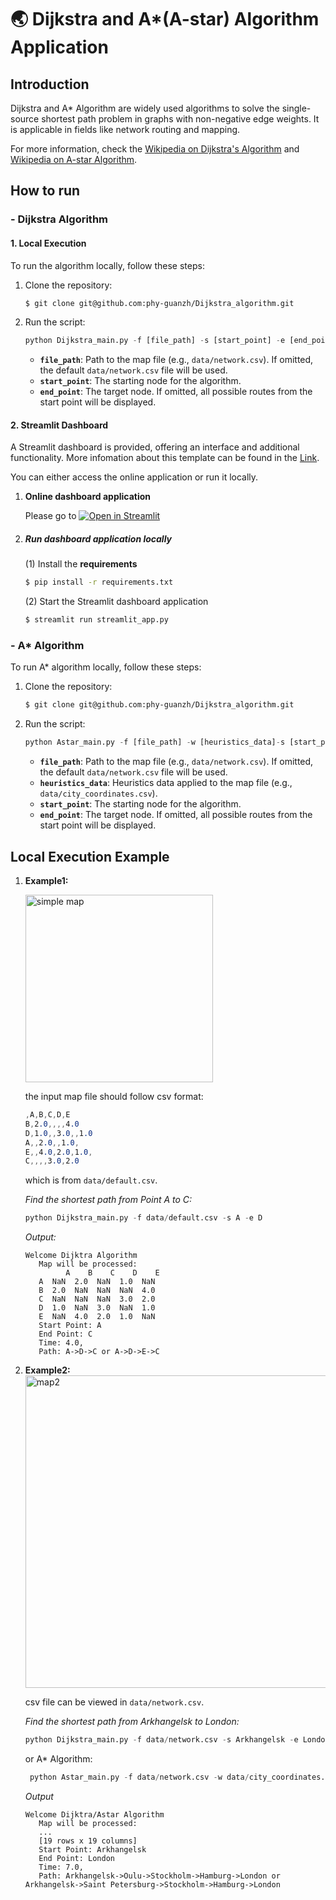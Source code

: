 # 🌏 Dijkstra and A*(A-star) Algorithm Application

## Introduction
Dijkstra and A* Algorithm are  widely used algorithms to solve the single-source shortest path problem in graphs with non-negative edge weights. It is applicable in fields like network routing and mapping.

For more information, check the [Wikipedia on Dijkstra's Algorithm](https://en.wikipedia.org/wiki/Dijkstra%27s_algorithm) 
and [Wikipedia on A-star Algorithm](https://en.wikipedia.org/wiki/A*_search_algorithm).

## How to run

### - Dijkstra Algorithm 

#### 1. Local Execution

To run the algorithm locally, follow these steps:

1. Clone the repository:
   ```bash
   $ git clone git@github.com:phy-guanzh/Dijkstra_algorithm.git
   ```
2. Run the script:
    ```python
   python Dijkstra_main.py -f [file_path] -s [start_point] -e [end_point]
   ```
   
   - **`file_path`**: Path to the map file (e.g., `data/network.csv`). If omitted, the default `data/network.csv` file will be used.
   - **`start_point`**: The starting node for the algorithm.
   - **`end_point`**: The target node. If omitted, all possible routes from the start point will be displayed.
   

#### 2. Streamlit Dashboard

A Streamlit dashboard is provided, offering an interface and additional functionality. More infomation about this template can be found in the [Link](https://github.com/streamlit/gdp-dashboard-template).  

You can either access the online application or run it locally.

1. **Online dashboard application**

   Please go to [![Open in Streamlit](https://static.streamlit.io/badges/streamlit_badge_black_white.svg)](https://dashboard-dijkstra-zhe.streamlit.app/)

2. ##### Run dashboard application locally

   (1) Install the **requirements**

   ```bash
   $ pip install -r requirements.txt
   ```

   (2) Start the Streamlit dashboard application

   ```bash
   $ streamlit run streamlit_app.py
   ```

### - A* Algorithm 

To run A* algorithm locally, follow these steps:

1. Clone the repository:
   ```bash
   $ git clone git@github.com:phy-guanzh/Dijkstra_algorithm.git
   ```
2. Run the script:
    ```python
   python Astar_main.py -f [file_path] -w [heuristics_data]-s [start_point] -e [end_point]
   ```
   
   - **`file_path`**: Path to the map file (e.g., `data/network.csv`). If omitted, the default `data/network.csv` file will be used.
   - **`heuristics_data`**: Heuristics data applied to the map file (e.g., `data/city_coordinates.csv`). 
   - **`start_point`**: The starting node for the algorithm.
   - **`end_point`**: The target node. If omitted, all possible routes from the start point will be displayed.
   
## Local Execution Example

   1. **Example1:** <br>
   
      <img src="plots/Default_map1.png" alt="simple map" width="300">
   
      the input map file should follow csv format:  <br>

      ```css
      ,A,B,C,D,E
      B,2.0,,,,4.0
      D,1.0,,3.0,,1.0
      A,,2.0,,1.0,
      E,,4.0,2.0,1.0,
      C,,,,3.0,2.0
      ```
      which is from `data/default.csv`. <br>
   
      *Find the shortest path from Point A to C:*
      ```python
      python Dijkstra_main.py -f data/default.csv -s A -e D
      ```
        
      *Output:*
      ```
      Welcome Dijktra Algorithm
         Map will be processed: 
               A    B    C    D    E
         A  NaN  2.0  NaN  1.0  NaN
         B  2.0  NaN  NaN  NaN  4.0
         C  NaN  NaN  NaN  3.0  2.0
         D  1.0  NaN  3.0  NaN  1.0
         E  NaN  4.0  2.0  1.0  NaN
         Start Point: A 
         End Point: C 
         Time: 4.0, 
         Path: A->D->C or A->D->E->C 
      ```
   
   
   2. **Example2:** <br>
   <img src = 'plots/Default_map2.png' alt = "map2" width = '500'> <br>
   
      csv file can be viewed in `data/network.csv`.

      *Find the shortest path from Arkhangelsk to London:*
   
      ```python
      python Dijkstra_main.py -f data/network.csv -s Arkhangelsk -e London
      ```
      or A* Algorithm:
      ```python
       python Astar_main.py -f data/network.csv -w data/city_coordinates.csv -s Arkhangelsk -e London
      ```
      *Output*
      ```
      Welcome Dijktra/Astar Algorithm
         Map will be processed: 
         ...
         [19 rows x 19 columns]
         Start Point: Arkhangelsk 
         End Point: London 
         Time: 7.0, 
         Path: Arkhangelsk->Oulu->Stockholm->Hamburg->London or Arkhangelsk->Saint Petersburg->Stockholm->Hamburg->London 
      ```
      
